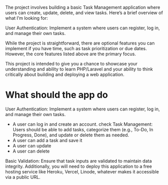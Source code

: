 The project involves building a basic Task Management application where users can create, update, delete, and view tasks. Here’s a brief overview of what I’m looking for:

User Authentication: Implement a system where users can register, log in, and manage their own tasks.


While the project is straightforward, there are optional features you can implement if you have time, such as task prioritization or due dates. However, the core features listed above are the primary focus.

This project is intended to give you a chance to showcase your understanding and ability to learn PHP/Laravel and your ability to think critically about building and deploying a web application.


# What should the app do
User Authentication: Implement a system where users can register, log in, and manage their own tasks.
- A user can log in and create an account. check
Task Management: Users should be able to add tasks, categorize them (e.g., To-Do, In Progress, Done), and update or delete them as needed.
- A user can add a task and save it
- A user can update
- A user can delete 

Basic Validation: Ensure that task inputs are validated to maintain data integrity.
Additionally, you will need to deploy this application to a free hosting service like Heroku, Vercel, Linode, whatever makes it accessible via a public URL.

